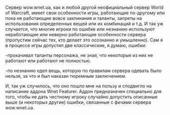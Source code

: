 Сервер wow.wnet.ua, как и любой другой неофициальный сервер World of Warcraft, имеет свои особенности игры, работающие по-другому или пока не работающие вовсе заклинания и таланты, запреты на использования определенных вещей или их комбинаций и т.д. И так уж случается, что многие игроки по ошибке или незнанию используют неработающие или неверно работающие особенности сервера (пропустим сейчас тех, кто делает это осознанно и умышленно). Сам я в процессе игры допустил две классические, я думаю, ошибки:

-прокачивал таланты персонажа, не зная, что некоторые из них не работают или работают не полностью.

-по незнанию одел вещь, которую по правилам сервера одевать было нельзя, за что и был наказан тюремным заключением.

И, так уж случилось, что оно пошло мне на пользу и сподвигло на написание аддона Wnet Featurer. Аддон предназначен специально для того, чтобы не дать честному игроку случайно допустить описанные выше (и некоторых другие) ошибки, связанные с фичами сервера wow.wnet.ua.